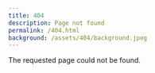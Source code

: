 ```yaml
---
title: 404
description: Page not found
permalink: /404.html
background: /assets/404/background.jpeg
---
```


The requested page could not be found.
